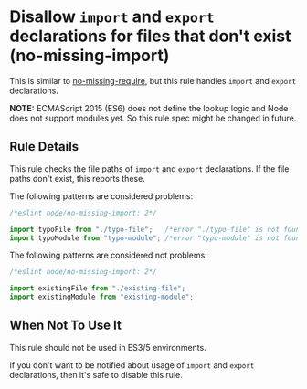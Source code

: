 # Disallow `import` and `export` declarations for files that don't exist (no-missing-import)

This is similar to [no-missing-require](no-missing-require.md), but this rule handles `import` and `export` declarations.

**NOTE:** ECMAScript 2015 (ES6) does not define the lookup logic and Node does not support modules yet. So this rule spec might be changed in future.

## Rule Details

This rule checks the file paths of `import` and `export` declarations.
If the file paths don't exist, this reports these.

The following patterns are considered problems:

```js
/*eslint node/no-missing-import: 2*/

import typoFile from "./typo-file";   /*error "./typo-file" is not found.*/
import typoModule from "typo-module"; /*error "typo-module" is not found.*/
```

The following patterns are considered not problems:

```js
/*eslint node/no-missing-import: 2*/

import existingFile from "./existing-file";
import existingModule from "existing-module";
```

## When Not To Use It

This rule should not be used in ES3/5 environments.

If you don't want to be notified about usage of `import` and `export` declarations, then it's safe to disable this rule.
